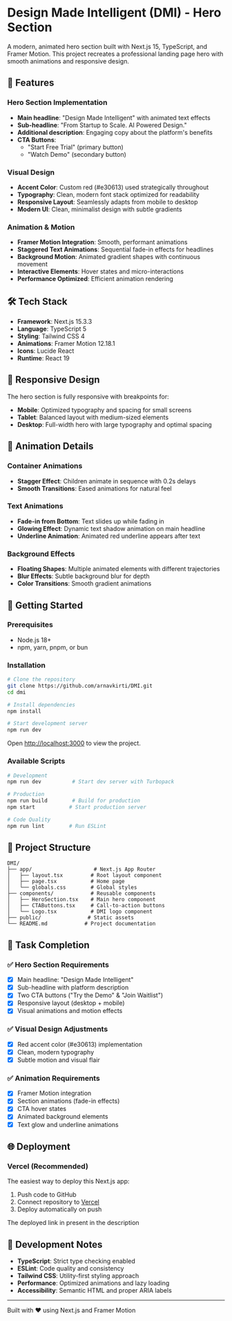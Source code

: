 # Design Made Intelligent (DMI) - Hero Section

A modern, animated hero section built with Next.js 15, TypeScript, and Framer Motion. This project recreates a professional landing page hero with smooth animations and responsive design.

## 🚀 Features

### Hero Section Implementation
- **Main headline**: "Design Made Intelligent" with animated text effects
- **Sub-headline**: "From Startup to Scale. AI Powered Design."
- **Additional description**: Engaging copy about the platform's benefits
- **CTA Buttons**: 
  - "Start Free Trial" (primary button)
  - "Watch Demo" (secondary button)

### Visual Design
- **Accent Color**: Custom red (#e30613) used strategically throughout
- **Typography**: Clean, modern font stack optimized for readability
- **Responsive Layout**: Seamlessly adapts from mobile to desktop
- **Modern UI**: Clean, minimalist design with subtle gradients

### Animation & Motion
- **Framer Motion Integration**: Smooth, performant animations
- **Staggered Text Animations**: Sequential fade-in effects for headlines
- **Background Motion**: Animated gradient shapes with continuous movement
- **Interactive Elements**: Hover states and micro-interactions
- **Performance Optimized**: Efficient animation rendering

## 🛠 Tech Stack

- **Framework**: Next.js 15.3.3
- **Language**: TypeScript 5
- **Styling**: Tailwind CSS 4
- **Animations**: Framer Motion 12.18.1
- **Icons**: Lucide React
- **Runtime**: React 19

## 📱 Responsive Design

The hero section is fully responsive with breakpoints for:
- **Mobile**: Optimized typography and spacing for small screens
- **Tablet**: Balanced layout with medium-sized elements
- **Desktop**: Full-width hero with large typography and optimal spacing

## 🎨 Animation Details

### Container Animations
- **Stagger Effect**: Children animate in sequence with 0.2s delays
- **Smooth Transitions**: Eased animations for natural feel

### Text Animations
- **Fade-in from Bottom**: Text slides up while fading in
- **Glowing Effect**: Dynamic text shadow animation on main headline
- **Underline Animation**: Animated red underline appears after text

### Background Effects
- **Floating Shapes**: Multiple animated elements with different trajectories
- **Blur Effects**: Subtle background blur for depth
- **Color Transitions**: Smooth gradient animations

## 🚀 Getting Started

### Prerequisites
- Node.js 18+ 
- npm, yarn, pnpm, or bun

### Installation

```bash
# Clone the repository
git clone https://github.com/arnavkirti/DMI.git
cd dmi

# Install dependencies
npm install

# Start development server
npm run dev
```

Open [http://localhost:3000](http://localhost:3000) to view the project.

### Available Scripts

```bash
# Development
npm run dev          # Start dev server with Turbopack

# Production
npm run build        # Build for production
npm start           # Start production server

# Code Quality
npm run lint        # Run ESLint
```

## 📁 Project Structure

```
DMI/
├── app/                    # Next.js App Router
│   ├── layout.tsx         # Root layout component
│   ├── page.tsx           # Home page
│   └── globals.css        # Global styles
├── components/            # Reusable components
│   ├── HeroSection.tsx    # Main hero component
│   ├── CTAButtons.tsx     # Call-to-action buttons
│   └── Logo.tsx           # DMI logo component
├── public/               # Static assets
└── README.md            # Project documentation
```

## 🎯 Task Completion

### ✅ Hero Section Requirements
- [x] Main headline: "Design Made Intelligent"
- [x] Sub-headline with platform description
- [x] Two CTA buttons ("Try the Demo" & "Join Waitlist")
- [x] Responsive layout (desktop + mobile)
- [x] Visual animations and motion effects

### ✅ Visual Design Adjustments
- [x] Red accent color (#e30613) implementation
- [x] Clean, modern typography
- [x] Subtle motion and visual flair

### ✅ Animation Requirements
- [x] Framer Motion integration
- [x] Section animations (fade-in effects)
- [x] CTA hover states
- [x] Animated background elements
- [x] Text glow and underline animations

## 🌐 Deployment

### Vercel (Recommended)
The easiest way to deploy this Next.js app:

1. Push code to GitHub
2. Connect repository to [Vercel](https://vercel.com)
3. Deploy automatically on push

The deployed link in present in the description

## 📝 Development Notes

- **TypeScript**: Strict type checking enabled
- **ESLint**: Code quality and consistency
- **Tailwind CSS**: Utility-first styling approach
- **Performance**: Optimized animations and lazy loading
- **Accessibility**: Semantic HTML and proper ARIA labels

---

Built with ❤️ using Next.js and Framer Motion
